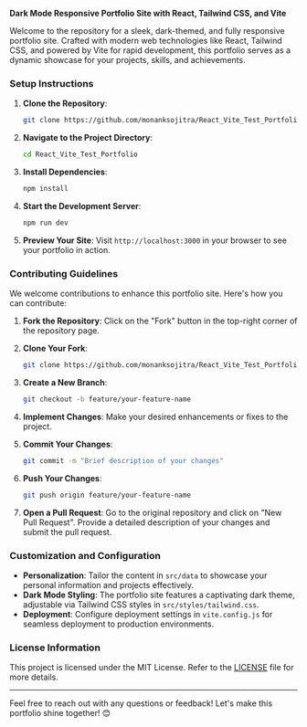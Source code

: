 **Dark Mode Responsive Portfolio Site with React, Tailwind CSS, and Vite**

Welcome to the repository for a sleek, dark-themed, and fully responsive portfolio site. Crafted with modern web technologies like React, Tailwind CSS, and powered by Vite for rapid development, this portfolio serves as a dynamic showcase for your projects, skills, and achievements.

### Setup Instructions

1. **Clone the Repository**:
   ```bash
   git clone https://github.com/monanksojitra/React_Vite_Test_Portfolio.git
   ```

2. **Navigate to the Project Directory**:
   ```bash
   cd React_Vite_Test_Portfolio
   ```

3. **Install Dependencies**:
   ```bash
   npm install
   ```

4. **Start the Development Server**:
   ```bash
   npm run dev
   ```

5. **Preview Your Site**:
   Visit `http://localhost:3000` in your browser to see your portfolio in action.

### Contributing Guidelines

We welcome contributions to enhance this portfolio site. Here's how you can contribute:

1. **Fork the Repository**: Click on the "Fork" button in the top-right corner of the repository page.

2. **Clone Your Fork**:
    ```bash
   git clone https://github.com/monanksojitra/React_Vite_Test_Portfolio.git
   ```

3. **Create a New Branch**:
   ```bash
   git checkout -b feature/your-feature-name
   ```

4. **Implement Changes**:
   Make your desired enhancements or fixes to the project.

5. **Commit Your Changes**:
   ```bash
   git commit -m "Brief description of your changes"
   ```

6. **Push Your Changes**:
   ```bash
   git push origin feature/your-feature-name
   ```

7. **Open a Pull Request**:
   Go to the original repository and click on "New Pull Request". Provide a detailed description of your changes and submit the pull request.

### Customization and Configuration

- **Personalization**: Tailor the content in `src/data` to showcase your personal information and projects effectively.
- **Dark Mode Styling**: The portfolio site features a captivating dark theme, adjustable via Tailwind CSS styles in `src/styles/tailwind.css`.
- **Deployment**: Configure deployment settings in `vite.config.js` for seamless deployment to production environments.

### License Information

This project is licensed under the MIT License. Refer to the [LICENSE](LICENSE) file for more details.

---

Feel free to reach out with any questions or feedback! Let's make this portfolio shine together! 😊
